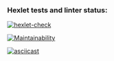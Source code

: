 ### Hexlet tests and linter status:

[![hexlet-check](https://github.com/rddeveloper2019/frontend-project-lvl1/actions/workflows/hexlet-check.yml/badge.svg)](https://github.com/rddeveloper2019/frontend-project-lvl1/actions/workflows/hexlet-check.yml)

[![Maintainability](https://api.codeclimate.com/v1/badges/a99a88d28ad37a79dbf6/maintainability)](https://codeclimate.com/github/codeclimate/codeclimate/maintainability)


[![asciicast](https://asciinema.org/a/Ot1bz0HTpCzl7dAWZdE4XIwfM.svg)](https://asciinema.org/a/Ot1bz0HTpCzl7dAWZdE4XIwfM)